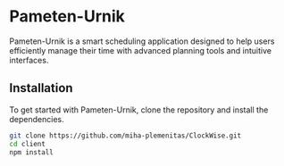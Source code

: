 # Pameten-Urnik

Pameten-Urnik is a smart scheduling application designed to help users efficiently manage their time with advanced planning tools and intuitive interfaces.

## Installation

To get started with Pameten-Urnik, clone the repository and install the dependencies.

```bash
git clone https://github.com/miha-plemenitas/ClockWise.git
cd client
npm install
